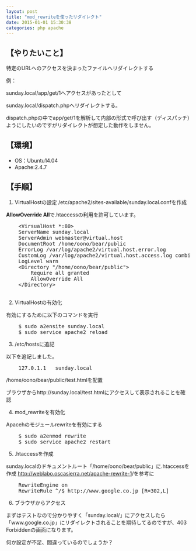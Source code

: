 ```yaml
---
layout: post
title: "mod_rewriteを使ったリダイレクト"
date: 2015-01-01 15:30:38
categories: php apache
---
```

<h2>【やりたいこと】</h2>

<p>特定のURLへのアクセスを決まったファイルへリダイレクトする</p>

<p>例：</p>

<p>sunday.local/app/get/1へアクセスがあったとして</p>

<p>sunday.local/dispatch.phpへリダイレクトする。</p>

<p>dispatch.phpの中でapp/get/1を解析して内部の形式で呼び出す（ディスパッチ）ようにしたいのですがリダイレクトが想定した動作をしません。</p>

<h2>【環境】</h2>

<ul>
<li>OS：Ubuntu14.04 </li>
<li>Apache:2.4.7</li>
</ul>

<h2>【手順】</h2>

<ol>
<li>VirtualHostの設定
/etc/apache2/sites-available/sunday.local.confを作成</li>
</ol>

<p><strong>AllowOverride All</strong>で.htaccessの利用を許可しています。</p>

<pre>
    &lt;VirsualHost *:80&gt;
    ServerName sunday.local
    ServerAdmin webmaster@virtual.host
    DocumentRoot /home/oono/bear/public
    ErrorLog /var/log/apache2/virtual.host.error.log
    CustomLog /var/log/apache2/virtual.host.access.log combined
    LogLevel warn
    &lt;Directory "/home/oono/bear/public"&gt;
        Require all granted
        AllowOverride All
    &lt;/Directory&gt;

</pre>

<ol start="2">
<li>VirtualHostの有効化</li>
</ol>

<p>有効にするために以下のコマンドを実行</p>

<pre>
    $ sudo a2ensite sunday.local
    $ sudo service apache2 reload
</pre>

<ol start="3">
<li>/etc/hostsに追記</li>
</ol>

<p>以下を追記しました。</p>

<pre>
    127.0.1.1   sunday.local
</pre>

<p>/home/oono/bear/public/test.htmlを配置</p>

<p>ブラウザからhttp://sunday.local/test.htmlにアクセスして表示されることを確認</p>

<ol start="4">
<li>mod_rewriteを有効化</li>
</ol>

<p>Apacehのモジュールrewriteを有効にする</p>

<pre>
    $ sudo a2enmod rewrite
    $ sudo service apache2 restart
</pre>

<ol start="5">
<li>.htaccessを作成</li>
</ol>

<p>sunday.localのドキュメントルート「/home/oono/bear/public」に.htaccessを作成
<a href="http://weblabo.oscasierra.net/apache-rewrite-1" rel="nofollow">http://weblabo.oscasierra.net/apache-rewrite-1</a>/を参考に</p>

<pre>
    RewriteEngine on
    RewriteRule ^/$ http://www.google.co.jp [R=302,L]
</pre>

<ol start="6">
<li>ブラウザからアクセス</li>
</ol>

<p>まずはテストなので分かりやすく「sunday.local/」にアクセスしたら「www.google.co.jp」にリダイレクトされることを期待してるのですが、403 Forbiddenの画面になります。</p>

<p>何か設定が不足、間違っているのでしょうか？</p>
